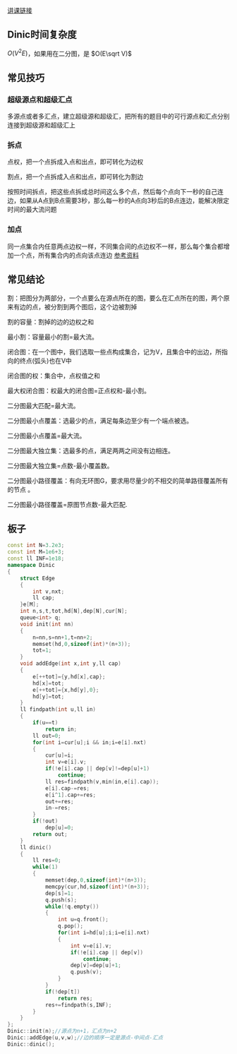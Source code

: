 [讲课链接](https://www.bilibili.com/video/BV1i8411K7PZ/?spm_id_from=333.999.0.0)
## Dinic时间复杂度
$O(V^2E)$，如果用在二分图，是 $O(E\sqrt V)$
## 常见技巧
### 超级源点和超级汇点
多源点或者多汇点，建立超级源和超级汇，把所有的题目中的可行源点和汇点分别连接到超级源和超级汇上
### 拆点
点权，把一个点拆成入点和出点，即可转化为边权

割点，把一个点拆成入点和出点，即可转化为割边

按照时间拆点，把这些点拆成总时间这么多个点，然后每个点向下一秒的自己连边，如果从A点到B点需要3秒，那么每一秒的A点向3秒后的B点连边，能解决限定时间的最大流问题
### 加点
同一点集合内任意两点边权一样，不同集合间的点边权不一样，那么每个集合都增加一个点，所有集合内的点向该点连边
[参考资料](https://www.cnblogs.com/victorique/p/8560656.html#autoid-1-9-14)
## 常见结论
割：把图分为两部分，一个点要么在源点所在的图，要么在汇点所在的图，两个原来有边的点，被分割到两个图后，这个边被割掉

割的容量：割掉的边的边权之和

最小割：容量最小的割=最大流。

闭合图：在一个图中，我们选取一些点构成集合，记为V，且集合中的出边，所指向的终点(弧头)也在V中

闭合图的权：集合中，点权值之和

最大权闭合图：权最大的闭合图=正点权和-最小割。

二分图最大匹配=最大流。

二分图最小点覆盖：选最少的点，满足每条边至少有一个端点被选。

二分图最小点覆盖=最大流。

二分图最大独立集：选最多的点，满足两两之间没有边相连。

二分图最大独立集=点数-最小覆盖数。

二分图最小路径覆盖：有向无环图G，要求用尽量少的不相交的简单路径覆盖所有的节点 。

二分图最小路径覆盖=原图节点数-最大匹配.
## 板子
```c++
const int N=3.2e3;
const int M=1e6+3;
const ll INF=1e18;
namespace Dinic
{
    struct Edge
    {
        int v,nxt;
        ll cap;
    }e[M];
    int n,s,t,tot,hd[N],dep[N],cur[N];
    queue<int> q;
    void init(int nn)
    {
        n=nn,s=nn+1,t=nn+2;
        memset(hd,0,sizeof(int)*(n+3));
        tot=1;
    }
    void addEdge(int x,int y,ll cap)
    {
        e[++tot]={y,hd[x],cap};
        hd[x]=tot;
        e[++tot]={x,hd[y],0};
        hd[y]=tot;
    }
    ll findpath(int u,ll in)
    {
        if(u==t)
            return in;
        ll out=0;
        for(int i=cur[u];i && in;i=e[i].nxt)
        {
            cur[u]=i;
            int v=e[i].v;
            if(!e[i].cap || dep[v]!=dep[u]+1)
                continue;
            ll res=findpath(v,min(in,e[i].cap));
            e[i].cap-=res;
            e[i^1].cap+=res;
            out+=res;
            in-=res;
        }
        if(!out)
            dep[u]=0;
        return out;
    }
    ll dinic()
    {
        ll res=0;
        while(1)
        {
            memset(dep,0,sizeof(int)*(n+3));
            memcpy(cur,hd,sizeof(int)*(n+3));
            dep[s]=1;
            q.push(s);
            while(!q.empty())
            {
                int u=q.front();
                q.pop();
                for(int i=hd[u];i;i=e[i].nxt)
                {
                    int v=e[i].v;
                    if(!e[i].cap || dep[v])
                        continue;
                    dep[v]=dep[u]+1;
                    q.push(v);
                }
            }
            if(!dep[t])
                return res;
            res+=findpath(s,INF);
        }
    }
};
Dinic::init(n);//源点为n+1，汇点为n+2
Dinic::addEdge(u,v,w);//边的顺序一定是源点-中间点-汇点
Dinic::dinic();
```
